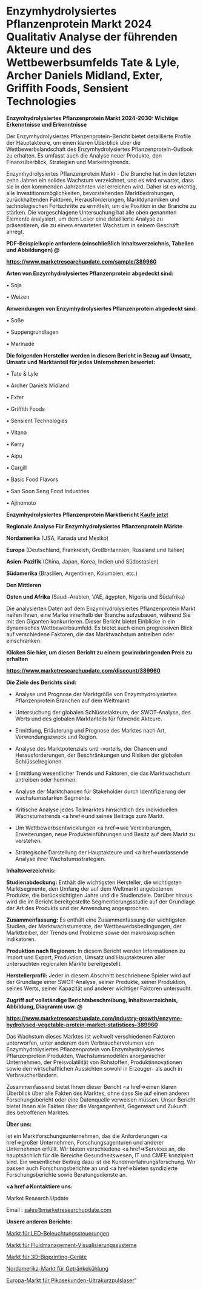 # Enzymhydrolysiertes Pflanzenprotein Markt 2024 Qualitativ Analyse der führenden Akteure und des Wettbewerbsumfelds Tate & Lyle, Archer Daniels Midland, Exter, Griffith Foods, Sensient Technologies

<strong>Enzymhydrolysiertes Pflanzenprotein Markt 2024-2030: Wichtige Erkenntnisse und Erkenntnisse</strong>

Der Enzymhydrolysiertes Pflanzenprotein-Bericht bietet detaillierte Profile der Hauptakteure, um einen klaren Überblick über die Wettbewerbslandschaft des Enzymhydrolysiertes Pflanzenprotein-Outlook zu erhalten. Es umfasst auch die Analyse neuer Produkte, den Finanzüberblick, Strategien und Marketingtrends.

Enzymhydrolysiertes Pflanzenprotein Markt - Die Branche hat in den letzten zehn Jahren ein solides Wachstum verzeichnet, und es wird erwartet, dass sie in den kommenden Jahrzehnten viel erreichen wird. Daher ist es wichtig, alle Investitionsmöglichkeiten, bevorstehenden Marktbedrohungen, zurückhaltenden Faktoren, Herausforderungen, Marktdynamiken und technologischen Fortschritte zu ermitteln, um die Position in der Branche zu stärken. Die vorgeschlagene Untersuchung hat alle oben genannten Elemente analysiert, um dem Leser eine detaillierte Analyse zu präsentieren, die zu einem erwarteten Wachstum in seinem Geschäft anregt.



<strong><b>PDF-Beispielkopie anfordern (einschließlich Inhaltsverzeichnis, Tabellen und Abbildungen) @ </b></strong>

<strong><a href=https://www.marketresearchupdate.com/sample/389960>

<strong>https://www.marketresearchupdate.com/sample/389960</u></a></strong></strong>



<strong>Arten von Enzymhydrolysiertes Pflanzenprotein abgedeckt sind:</strong>

• Soja

• Weizen



<strong>Anwendungen von Enzymhydrolysiertes Pflanzenprotein abgedeckt sind:</strong>

• Soße

• Suppengrundlagen

• Marinade



<strong>Die folgenden Hersteller werden in diesem Bericht in Bezug auf Umsatz, Umsatz und Marktanteil für jedes Unternehmen bewertet:</strong>

• Tate & Lyle

• Archer Daniels Midland

• Exter

• Griffith Foods

• Sensient Technologies

• Vitana

• Kerry

• Aipu

• Cargill

• Basic Food Flavors

• San Soon Seng Food Industries

• Ajinomoto



<strong>Enzymhydrolysiertes Pflanzenprotein Marktbericht <a href=https://www.marketresearchupdate.com/buynow/389960>Kaufe jetzt</a></strong>



<strong>Regionale Analyse Für Enzymhydrolysiertes Pflanzenprotein Märkte</strong>



<strong>Nordamerika</strong> (USA, Kanada und Mexiko)



<strong>Europa</strong> (Deutschland, Frankreich, Großbritannien, Russland und Italien)



<strong>Asien-Pazifik</strong> (China, Japan, Korea, Indien und Südostasien)



<strong>Südamerika</strong> (Brasilien, Argentinien, Kolumbien, etc.)



<strong>Den Mittleren</strong> 

<strong>Osten und Afrika</strong> (Saudi-Arabien, VAE, ägypten, Nigeria und Südafrika)

Die analysierten Daten auf dem Enzymhydrolysiertes Pflanzenprotein Markt helfen Ihnen, eine Marke innerhalb der Branche aufzubauen, während Sie mit den Giganten konkurrieren. Dieser Bericht bietet Einblicke in ein dynamisches Wettbewerbsumfeld. Es bietet auch einen progressiven Blick auf verschiedene Faktoren, die das Marktwachstum antreiben oder einschränken.



<strong>Klicken Sie hier, um diesen Bericht zu einem gewinnbringenden Preis zu erhalten
</strong>

<strong><a href=https://www.marketresearchupdate.com/discount/389960>https://www.marketresearchupdate.com/discount/389960</b></u></strong></a>



<strong>Die Ziele des Berichts sind:</strong>

- Analyse und Prognose der Marktgröße von Enzymhydrolysiertes Pflanzenprotein Branchen auf dem Weltmarkt.

- Untersuchung der globalen Schlüsselakteure, der SWOT-Analyse, des Werts und des globalen Marktanteils für führende Akteure.

- Ermittlung, Erläuterung und Prognose des Marktes nach Art, Verwendungszweck und Region.

- Analyse des Marktpotenzials und -vorteils, der Chancen und Herausforderungen, der Beschränkungen und Risiken der globalen Schlüsselregionen.

- Ermittlung wesentlicher Trends und Faktoren, die das Marktwachstum antreiben oder hemmen.

- Analyse der Marktchancen für Stakeholder durch Identifizierung der wachstumsstarken Segmente.

- Kritische Analyse jedes Teilmarktes hinsichtlich des individuellen Wachstumstrends <a href=>und</a> seines Beitrags zum Markt.

- Um Wettbewerbsentwicklungen <a href=>wie</a> Vereinbarungen, Erweiterungen, neue Produkteinführungen und Besitz auf dem Markt zu verstehen.

- Strategische Darstellung der Hauptakteure und <a href=>umfas</a>sende Analyse ihrer Wachstumsstrategien.



<strong>Inhaltsverzeichnis:</strong>



<strong>Studienabdeckung:</strong> Enthält die wichtigsten Hersteller, die wichtigsten Marktsegmente, den Umfang der auf dem Weltmarkt angebotenen Produkte, die berücksichtigten Jahre und die Studienziele. Darüber hinaus wird die im Bericht bereitgestellte Segmentierungsstudie auf der Grundlage der Art des Produkts und der Anwendung angesprochen.



<strong>Zusammenfassung:</strong> Es enthält eine Zusammenfassung der wichtigsten Studien, der Marktwachstumsrate, der Wettbewerbsbedingungen, der Markttreiber, der Trends und Probleme sowie der makroskopischen Indikatoren.



<strong>Produktion nach Regionen:</strong> In diesem Bericht werden Informationen zu Import und Export, Produktion, Umsatz und Hauptakteuren aller untersuchten regionalen Märkte bereitgestellt.



<strong>Herstellerprofil:</strong> Jeder in diesem Abschnitt beschriebene Spieler wird auf der Grundlage einer SWOT-Analyse, seiner Produkte, seiner Produktion, seines Werts, seiner Kapazität und anderer wichtiger Faktoren untersucht.



<strong><b>Zugriff auf vollständige Berichtsbeschreibung, Inhaltsverzeichnis, Abbildung, Diagramm usw. @ </b></strong>

<strong><a href=https://www.marketresearchupdate.com/industry-growth/enzyme-hydrolysed-vegetable-protein-market-statistices-389960>https://www.marketresearchupdate.com/industry-growth/enzyme-hydrolysed-vegetable-protein-market-statistices-389960</a></strong>

Das Wachstum dieses Marktes ist weltweit verschiedenen Faktoren unterworfen, unter anderem dem Verbrauchervolumen von Enzymhydrolysiertes Pflanzenprotein von Enzymhydrolysiertes Pflanzenprotein Produkten, Wachstumsmodellen anorganischer Unternehmen, der Preisvolatilität von Rohstoffen, Produktinnovationen sowie den wirtschaftlichen Aussichten sowohl in Erzeuger- als auch in Verbraucherländern.

Zusammenfassend bietet Ihnen dieser Bericht <a href=>einen</a> klaren Überblick über alle Fakten des Marktes, ohne dass Sie auf einen anderen Forschungsbericht oder eine Datenquelle verweisen müssen. Unser Bericht bietet Ihnen alle Fakten über die Vergangenheit, Gegenwart und Zukunft des betroffenen Marktes.



<strong>Über uns:</strong>

 ist ein Marktforschungsunternehmen, das die Anforderungen <a href=>großer</a> Unternehmen, Forschungsagenturen und anderer Unternehmen erfüllt. Wir bieten verschiedene <a href=>Services</a> an, die hauptsächlich für die Bereiche Gesundheitswesen, IT und CMFE konzipiert sind. Ein wesentlicher Beitrag dazu ist die Kundenerfahrungsforschung. Wir passen auch Forschungsberichte an und <a href=>bieten</a> syndizierte Forschungsberichte sowie Beratungsdienste an.



<strong><a href=>Kontaktiere uns:</a></strong>

Market Research Update

Email : sales@marketresearchupdate.com



<strong>Unsere anderen Berichte:</strong>

<a href=https://www.linkedin.com/pulse/led-lighting-controllers-market-analysis-understanding>Markt für LED-Beleuchtungssteuerungen</a>

<a href=https://www.linkedin.com/pulse/fluid-management-visualization-systems-market-2023-remarking>Markt für Fluidmanagement-Visualisierungssysteme</a>

<a href=https://www.linkedin.com/pulse/3d-bioprinting-equipment-market-2023-remarking>Markt für 3D-Bioprinting-Geräte</a>

<a href=https://www.linkedin.com/pulse/north-america-beverage-refrigeration-market>Nordamerika-Markt für Getränkekühlung</a>

<a href=https://www.linkedin.com/pulse/europe-picosecond-ultrafast-laser-market-upcoming-trends>Europa-Markt für Pikosekunden-Ultrakurzpulslaser</a>"
